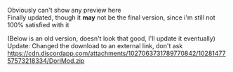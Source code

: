 Obviously can't show any preview here  
Finally updated, though it **may** not be the final version, since i'm still not 100% satisfied with it  


(Below is an old version, doesn't look that good, I'll update it eventually)  
Update: Changed the download to an external link, don't ask  
https://cdn.discordapp.com/attachments/1027063731789770842/1028147757573218334/DoriMod.zip